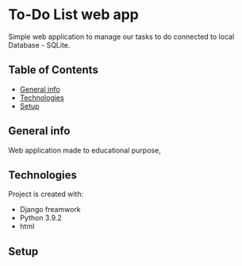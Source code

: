 # To-Do List web app

Simple web application to manage our tasks to do connected to local Database - SQLite.

## Table of Contents
* [General info](#general-info)
* [Technologies](#technologies)
* [Setup](#setup)

## General info
Web application made to educational purpose, 

## Technologies
Project is created with:
* Django freamwork
* Python 3.9.2
* html

## Setup


